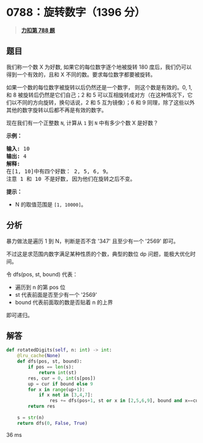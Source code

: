 # 0788：旋转数字（1396 分）


> <u>**[力扣第 788 题](https://leetcode.cn/problems/rotated-digits/)**</u>

## 题目

<p>我们称一个数 X 为好数, 如果它的每位数字逐个地被旋转 180 度后，我们仍可以得到一个有效的，且和 X 不同的数。要求每位数字都要被旋转。</p>

<p>如果一个数的每位数字被旋转以后仍然还是一个数字， 则这个数是有效的。0, 1, 和 8 被旋转后仍然是它们自己；2 和 5 可以互相旋转成对方（在这种情况下，它们以不同的方向旋转，换句话说，2 和 5 互为镜像）；6 和 9 同理，除了这些以外其他的数字旋转以后都不再是有效的数字。</p>

<p>现在我们有一个正整数 <code>N</code>, 计算从 <code>1</code> 到 <code>N</code> 中有多少个数 X 是好数？</p>



<p><strong>示例：</strong></p>

<pre><strong>输入:</strong> 10
<strong>输出:</strong> 4
<strong>解释:</strong>
在[1, 10]中有四个好数： 2, 5, 6, 9。
注意 1 和 10 不是好数, 因为他们在旋转之后不变。
</pre>



<p><strong>提示：</strong></p>

<ul>
<li>N 的取值范围是 <code>[1, 10000]</code>。</li>
</ul>




## 分析

暴力做法是遍历 1 到 N，判断是否不含 '347' 且至少有一个 '2569' 即可。

不过这是求范围内数字满足某种性质的个数，典型的数位 dp 问题，能极大优化时间。

令 dfs(pos, st, bound) 代表：
- 遍历到 n 的第 pos 位
- st 代表前面是否至少有一个 '2569'
- bound 代表前面取的数是否贴着 n 的上界

即可递归。

## 解答

```python
def rotatedDigits(self, n: int) -> int:
    @lru_cache(None)
    def dfs(pos, st, bound):
        if pos == len(s):
            return int(st)
        res, cur = 0, int(s[pos])
        up = cur if bound else 9
        for x in range(up+1):
            if x not in [3,4,7]:
                res += dfs(pos+1, st or x in [2,5,6,9], bound and x==cur)
        return res
    
    s = str(n)
    return dfs(0, False, True)
```
36 ms


